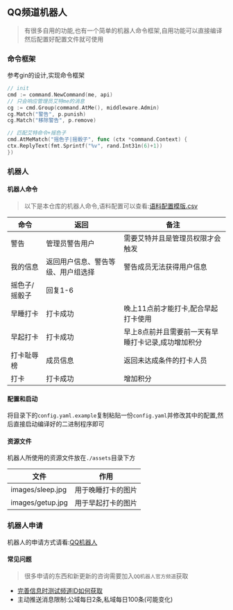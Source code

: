## QQ频道机器人

> 有很多自用的功能,也有一个简单的机器人命令框架,自用功能可以直接编译然后配置好配置文件就可使用

### 命令框架

参考gin的设计,实现命令框架

```go
// init
cmd := command.NewCommand(me, api)
// 只会响应管理员艾特me的消息
cg := cmd.Group(command.AtMe(), middleware.Admin)
cg.Match("警告", p.punish)
cg.Match("移除警告", p.remove)

// 匹配艾特命令+摇色子
cmd.AtMeMatch("摇色子|摇骰子", func (ctx *command.Context) {
ctx.ReplyText(fmt.Sprintf("%v", rand.Int31n(6)+1))
})
```

### 机器人

#### 机器人命令

> 以下是本仓库的机器人命令,语料配置可以查看:[语料配置模版.csv](./docs/语料配置模版.csv)

| 命令     | 返回                | 备注                        |
|--------|-------------------|---------------------------|
| 警告     | 管理员警告用户           | 需要艾特并且是管理员权限才会触发          |
| 我的信息   | 返回用户信息、警告等级、用户组选择 | 警告成员无法获得用户信息              |
| 摇色子/摇骰子 | 回复1-6             |                           |
| 早睡打卡   | 打卡成功              | 晚上11点前才能打卡,配合早起打卡使用       |
| 早起打卡   | 打卡成功              | 早上8点前并且需要前一天有早睡打卡记录,成功增加积分 |
| 打卡耻辱榜  | 成员信息              |返回未达成条件的打卡人员|
| 打卡     | 打卡成功              | 增加积分                      |

#### 配置和启动

将目录下的`config.yaml.example`复制粘贴一份`config.yaml`并修改其中的配置,然后直接启动编译好的二进制程序即可

#### 资源文件

机器人所使用的资源文件放在`./assets`目录下方

| 文件               | 作用        |
|------------------|-----------|
| images/sleep.jpg | 用于晚睡打卡的图片 |
| images/getup.jpg |用于早起打卡的图片|

### 机器人申请

机器人的申请方式请看:[QQ机器人](https://bot.q.qq.com/wiki/)

#### 常见问题

> 很多申请的东西和新更新的咨询需要加入`QQ机器人官方频道`获取

* [完善信息时测试频道ID如何获取](https://github.com/CodFrm/qqbot-official/issues/1)
* 主动推送消息限制:公域每日2条,私域每日100条(可能变化)

